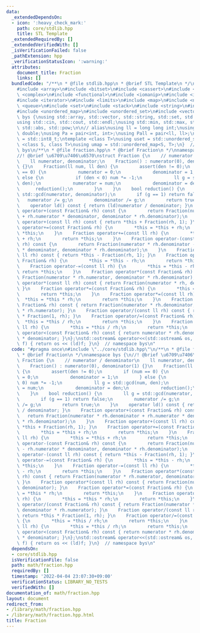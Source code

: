 ```yaml
---
data:
  _extendedDependsOn:
  - icon: ':heavy_check_mark:'
    path: core/stdlib.hpp
    title: STL Template
  _extendedRequiredBy: []
  _extendedVerifiedWith: []
  _isVerificationFailed: false
  _pathExtension: hpp
  _verificationStatusIcon: ':warning:'
  attributes:
    document_title: Fraction
    links: []
  bundledCode: "/**\n * @file stdlib.hpp\n * @brief STL Template\n */\n#include <algorithm>\n\
    #include <array>\n#include <bitset>\n#include <cassert>\n#include <cmath>\n#include\
    \ <complex>\n#include <functional>\n#include <iomanip>\n#include <iostream>\n\
    #include <iterator>\n#include <limits>\n#include <map>\n#include <numeric>\n#include\
    \ <queue>\n#include <set>\n#include <stack>\n#include <string>\n#include <type_traits>\n\
    #include <unordered_map>\n#include <unordered_set>\n#include <vector>\n\nnamespace\
    \ bys {\nusing std::array, std::vector, std::string, std::set, std::map, std::pair;\n\
    using std::cin, std::cout, std::endl;\nusing std::min, std::max, std::sort, std::reverse,\
    \ std::abs, std::pow;\n\n// alias\nusing ll = long long int;\nusing ld = long\
    \ double;\nusing Pa = pair<int, int>;\nusing Pall = pair<ll, ll>;\nusing ibool\
    \ = std::int8_t;\ntemplate <class T>\nusing uset = std::unordered_set<T>;\ntemplate\
    \ <class S, class T>\nusing umap = std::unordered_map<S, T>;\n}  // namespace\
    \ bys\n/**\n * @file fraction.hpp\n * @brief Fraction\n */\nnamespace bys {\n\
    //! @brief \u6709\u7406\u6570\nstruct Fraction {\n    // numerator / denominator\n\
    \    ll numerator, denominator;\n    Fraction() : numerator(0), denominator(1)\
    \ {}\n    Fraction(ll num, ll den) {\n        assert(den != 0);\n        if (num\
    \ == 0) {\n            numerator = 0;\n            denominator = 1;\n        }\
    \ else {\n            if (den < 0) num *= -1;\n            ll g = std::gcd(num,\
    \ den);\n            numerator = num;\n            denominator = den;\n      \
    \      reduction();\n        }\n    }\n    bool reduction() {\n        ll g =\
    \ std::gcd(numerator, denominator);\n        if (g == 1) return false;\n     \
    \   numerator /= g;\n        denominator /= g;\n        return true;\n    }\n\
    \    operator ld() const { return (ld)numerator / denominator; }\n    Fraction\
    \ operator+(const Fraction& rh) const {\n        return Fraction(numerator * rh.denominator\
    \ + rh.numerator * denominator, denominator * rh.denominator);\n    }\n    Fraction\
    \ operator+(const ll rh) const { return *this + Fraction(rh, 1); }\n    Fraction\
    \ operator+=(const Fraction& rh) {\n        *this = *this + rh;\n        return\
    \ *this;\n    }\n    Fraction operator+=(const ll rh) {\n        *this = *this\
    \ + rh;\n        return *this;\n    }\n    Fraction operator-(const Fraction&\
    \ rh) const {\n        return Fraction(numerator * rh.denominator - rh.numerator\
    \ * denominator, denominator * rh.denominator);\n    }\n    Fraction operator-(const\
    \ ll rh) const { return *this - Fraction(rh, 1); }\n    Fraction operator-=(const\
    \ Fraction& rh) {\n        *this = *this - rh;\n        return *this;\n    }\n\
    \    Fraction operator-=(const ll rh) {\n        *this = *this - rh;\n       \
    \ return *this;\n    }\n    Fraction operator*(const Fraction& rh) const { return\
    \ Fraction(numerator * rh.numerator, denominator * rh.denominator); }\n    Fraction\
    \ operator*(const ll rh) const { return Fraction(numerator * rh, denominator);\
    \ }\n    Fraction operator*=(const Fraction& rh) {\n        *this = *this * rh;\n\
    \        return *this;\n    }\n    Fraction operator*=(const ll rh) {\n      \
    \  *this = *this * rh;\n        return *this;\n    }\n    Fraction operator/(const\
    \ Fraction& rh) const { return Fraction(numerator * rh.denominator, denominator\
    \ * rh.numerator); }\n    Fraction operator/(const ll rh) const { return *this\
    \ * Fraction(1, rh); }\n    Fraction operator/=(const Fraction& rh) {\n      \
    \  *this = *this / rh;\n        return *this;\n    }\n    Fraction operator/=(const\
    \ ll rh) {\n        *this = *this / rh;\n        return *this;\n    }\n    bool\
    \ operator<(const Fraction& rh) const { return numerator * rh.denominator < rh.numerator\
    \ * denominator; }\n};\nstd::ostream& operator<<(std::ostream& os, const Fraction&\
    \ f) { return os << (ld)f; }\n}  // namespace bys\n"
  code: "#pragma once\n#include \"../core/stdlib.hpp\"\n/**\n * @file fraction.hpp\n\
    \ * @brief Fraction\n */\nnamespace bys {\n//! @brief \u6709\u7406\u6570\nstruct\
    \ Fraction {\n    // numerator / denominator\n    ll numerator, denominator;\n\
    \    Fraction() : numerator(0), denominator(1) {}\n    Fraction(ll num, ll den)\
    \ {\n        assert(den != 0);\n        if (num == 0) {\n            numerator\
    \ = 0;\n            denominator = 1;\n        } else {\n            if (den <\
    \ 0) num *= -1;\n            ll g = std::gcd(num, den);\n            numerator\
    \ = num;\n            denominator = den;\n            reduction();\n        }\n\
    \    }\n    bool reduction() {\n        ll g = std::gcd(numerator, denominator);\n\
    \        if (g == 1) return false;\n        numerator /= g;\n        denominator\
    \ /= g;\n        return true;\n    }\n    operator ld() const { return (ld)numerator\
    \ / denominator; }\n    Fraction operator+(const Fraction& rh) const {\n     \
    \   return Fraction(numerator * rh.denominator + rh.numerator * denominator, denominator\
    \ * rh.denominator);\n    }\n    Fraction operator+(const ll rh) const { return\
    \ *this + Fraction(rh, 1); }\n    Fraction operator+=(const Fraction& rh) {\n\
    \        *this = *this + rh;\n        return *this;\n    }\n    Fraction operator+=(const\
    \ ll rh) {\n        *this = *this + rh;\n        return *this;\n    }\n    Fraction\
    \ operator-(const Fraction& rh) const {\n        return Fraction(numerator * rh.denominator\
    \ - rh.numerator * denominator, denominator * rh.denominator);\n    }\n    Fraction\
    \ operator-(const ll rh) const { return *this - Fraction(rh, 1); }\n    Fraction\
    \ operator-=(const Fraction& rh) {\n        *this = *this - rh;\n        return\
    \ *this;\n    }\n    Fraction operator-=(const ll rh) {\n        *this = *this\
    \ - rh;\n        return *this;\n    }\n    Fraction operator*(const Fraction&\
    \ rh) const { return Fraction(numerator * rh.numerator, denominator * rh.denominator);\
    \ }\n    Fraction operator*(const ll rh) const { return Fraction(numerator * rh,\
    \ denominator); }\n    Fraction operator*=(const Fraction& rh) {\n        *this\
    \ = *this * rh;\n        return *this;\n    }\n    Fraction operator*=(const ll\
    \ rh) {\n        *this = *this * rh;\n        return *this;\n    }\n    Fraction\
    \ operator/(const Fraction& rh) const { return Fraction(numerator * rh.denominator,\
    \ denominator * rh.numerator); }\n    Fraction operator/(const ll rh) const {\
    \ return *this * Fraction(1, rh); }\n    Fraction operator/=(const Fraction& rh)\
    \ {\n        *this = *this / rh;\n        return *this;\n    }\n    Fraction operator/=(const\
    \ ll rh) {\n        *this = *this / rh;\n        return *this;\n    }\n    bool\
    \ operator<(const Fraction& rh) const { return numerator * rh.denominator < rh.numerator\
    \ * denominator; }\n};\nstd::ostream& operator<<(std::ostream& os, const Fraction&\
    \ f) { return os << (ld)f; }\n}  // namespace bys\n"
  dependsOn:
  - core/stdlib.hpp
  isVerificationFile: false
  path: math/fraction.hpp
  requiredBy: []
  timestamp: '2022-04-04 23:07:30+09:00'
  verificationStatus: LIBRARY_NO_TESTS
  verifiedWith: []
documentation_of: math/fraction.hpp
layout: document
redirect_from:
- /library/math/fraction.hpp
- /library/math/fraction.hpp.html
title: Fraction
---
```

